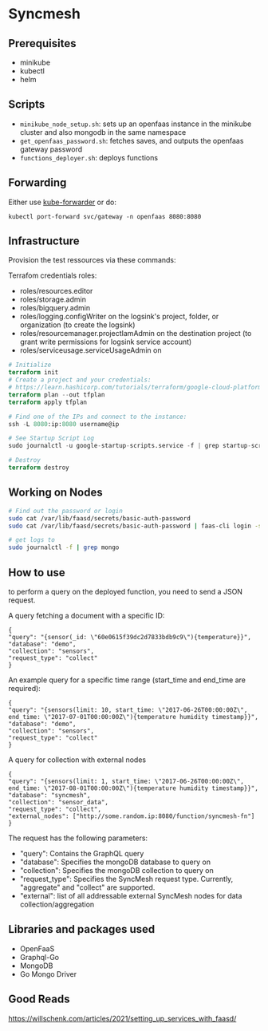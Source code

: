 # Syncmesh

## Prerequisites

- minikube
- kubectl
- helm

## Scripts

- `minikube_node_setup.sh`: sets up an openfaas instance in the minikube cluster and also mongodb in the same namespace
- `get_openfaas_password.sh`: fetches saves, and outputs the openfaas gateway password
- `functions_deployer.sh`: deploys functions

## Forwarding

Either use [kube-forwarder](https://www.electronjs.org/apps/kube-forwarder) or do:

`kubectl port-forward svc/gateway -n openfaas 8080:8080`

## Infrastructure

Provision the test ressources via these commands:

Terrafom credentials roles:

- roles/resources.editor
- roles/storage.admin
- roles/bigquery.admin
- roles/logging.configWriter on the logsink's project, folder, or organization (to create the logsink)
- roles/resourcemanager.projectIamAdmin on the destination project (to grant write permissions for logsink service account)
- roles/serviceusage.serviceUsageAdmin on

```terraform
# Initialize
terraform init
# Create a project and your credentials:
# https://learn.hashicorp.com/tutorials/terraform/google-cloud-platform-build#set-up-gcp
terraform plan --out tfplan
terraform apply tfplan

# Find one of the IPs and connect to the instance:
ssh -L 8080:ip:8080 username@ip

# See Startup Script Log
sudo journalctl -u google-startup-scripts.service -f | grep startup-script

# Destroy
terraform destroy
```

## Working on Nodes

```bash
# Find out the password or login
sudo cat /var/lib/faasd/secrets/basic-auth-password
sudo cat /var/lib/faasd/secrets/basic-auth-password | faas-cli login -s

# get logs to
sudo journalctl -f | grep mongo


```

## How to use

to perform a query on the deployed function, you need to send a JSON request.

A query fetching a document with a specific ID:

```
{
"query": "{sensor(_id: \"60e0615f39dc2d7833bdb9c9\"){temperature}}",
"database": "demo",
"collection": "sensors",
"request_type": "collect"
}
```

An example query for a specific time range (start_time and end_time are required):

```
{
"query": "{sensors(limit: 10, start_time: \"2017-06-26T00:00:00Z\", end_time: \"2017-07-01T00:00:00Z\"){temperature humidity timestamp}}",
"database": "demo",
"collection": "sensors",
"request_type": "collect"
}
```
A query for collection with external nodes
```
{
"query": "{sensors(limit: 1, start_time: \"2017-06-26T00:00:00Z\", end_time: \"2017-08-01T00:00:00Z\"){temperature humidity timestamp}}",
"database": "syncmesh",
"collection": "sensor_data",
"request_type": "collect",
"external_nodes": ["http://some.random.ip:8080/function/syncmesh-fn"]
}
```

The request has the following parameters:

- "query": Contains the GraphQL query
- "database": Specifies the mongoDB database to query on
- "collection": Specifies the mongoDB collection to query on
- "request_type": Specifies the SyncMesh request type. Currently, "aggregate" and "collect" are supported.
- "external": list of all addressable external SyncMesh nodes for data collection/aggregation

## Libraries and packages used

- OpenFaaS
- Graphql-Go
- MongoDB
- Go Mongo Driver

## Good Reads

https://willschenk.com/articles/2021/setting_up_services_with_faasd/
